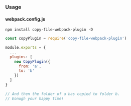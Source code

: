 ### Usage


#### webpack.config.js
```shell
npm install copy-file-webpack-plugin -D
```

```javascript
const copyPlugin = require('copy-file-webpack-plugin')

module.exports = {
  ...
  plugins: [
    new CopyPlugin({
      from: 'a',
      to: 'b'
    })
  ]
}

// And then the folder of a has copied to folder b.
// Eonugh your happy time!
```

